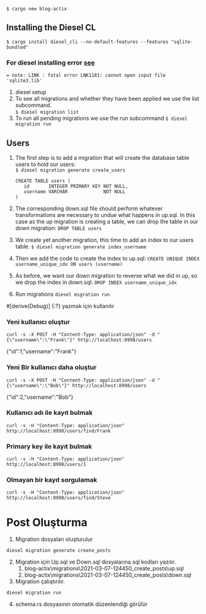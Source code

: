 `$ cargo new blog-actix`

## Installing the Diesel CL
`$ cargo install diesel_cli --no-default-features --features "sqlite-bundled"`

### For diesel installing error [see](https://github.com/diesel-rs/diesel/issues/487)
`= note: LINK : fatal error LNK1181: cannot open input file 'sqlite3.lib'`

1. diesel setup
1. To see all migrations and whether they have  been applied we use the list subcommand.\
`$ diesel migration list`
1. To run all pending migrations we use the run subcommand
`$ diesel migration run`

## Users
1. The first step is to add a migration that will create the database table users to hold our users:\
    `$ diesel migration generate create_users`
    ```   
    CREATE TABLE users (
       id       INTEGER PRIMARY KEY NOT NULL,
       username VARCHAR             NOT NULL
    )  
    ```
1. The corresponding down.sql file should perform whatever transformations are necessary to undue what happens in up.sql. In this case as the up migration is creating a table, we can drop the table in our down migration:
   `DROP TABLE users`
1. We create yet another migration, this time to add an index to our users table.
    `$ diesel migration generate index_username`
1. Then we add the code to create the index to up.sql:
    `CREATE UNIQUE INDEX username_unique_idx ON users (username)`
1. As before, we want our down migration to reverse what we did in up, so we drop the index in down.sql:
    `DROP INDEX username_unique_idx`
   
1. Run migrations
  `diesel migration run`


#[derive(Debug)]
{:?} yazmak için kullanılır


### Yeni kullanıcı oluştur
```
curl -s -X POST -H "Content-Type: application/json" -d "{\"username\":\"Frank\"}" http://localhost:8998/users
```
{"id":1,"username":"Frank"}

### Yeni Bir kullanıcı daha oluştur
```
curl -s -X POST -H "Content-Type: application/json" -d "{\"username\":\"Bob\"}" http://localhost:8998/users
```
{"id":2,"username":"Bob"}

### Kullanıcı adı ile kayıt bulmak
```
curl -s -H "Content-Type: application/json" http://localhost:8998/users/find/Frank
```

### Primary key ile kayıt bulmak
```
curl -s -H "Content-Type: application/json" http://localhost:8998/users/1
```

### Olmayan bir kayıt sorgulamak
```
curl -s -H "Content-Type: application/json" http://localhost:8998/users/find/Steve
```

# Post Oluşturma
1. Migration dosyaları oluşturulur
```
diesel migration generate create_posts
```
2. Migration için Up.sql ve Down.sql dosyalarına sql kodları yazılır.
    1. blog-actix\migrations\2021-03-07-124450_create_posts\up.sql
    2. blog-actix\migrations\2021-03-07-124450_create_posts\down.sql
3. Migration çalıştırılır.
```
diesel migration run
```
4. schema.rs dosyasının otomatik düzenlendiği görülür